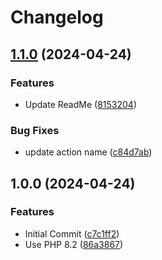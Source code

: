 # Changelog

## [1.1.0](https://github.com/erkenes/php-cs-fixer-action/compare/php8.2-1.0.0...php8.2-1.1.0) (2024-04-24)


### Features

* Update ReadMe ([8153204](https://github.com/erkenes/php-cs-fixer-action/commit/815320495382e6b265549b77d686aba7a721837a))


### Bug Fixes

* update action name ([c84d7ab](https://github.com/erkenes/php-cs-fixer-action/commit/c84d7ab8212014c118688af09c7b75dd86825b5e))

## 1.0.0 (2024-04-24)


### Features

* Initial Commit ([c7c1ff2](https://github.com/erkenes/php-cs-fixer-action/commit/c7c1ff22aec1f8942c3f87265dd87f481fc6ec6c))
* Use PHP 8.2 ([86a3867](https://github.com/erkenes/php-cs-fixer-action/commit/86a3867b5550f62828bbdc0fd10ad84c21c1b71c))
